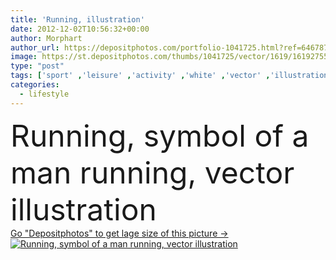 ```yaml
---
title: 'Running, illustration'
date: 2012-12-02T10:56:32+00:00
author: Morphart
author_url: https://depositphotos.com/portfolio-1041725.html?ref=64678756
image: https://st.depositphotos.com/thumbs/1041725/vector/1619/16192755/api_thumb_450.jpg?forcejpeg=true
type: "post"
tags: ['sport' ,'leisure' ,'activity' ,'white' ,'vector' ,'illustration' ,'isolated' ,'person' ,'art' ,'people' ,'outdoor' ,'sports' ,'action' ,'energy' ,'health' ,'healthy' ,'male' ,'man' ,'black' ,'silhouette' ,'picture' ,'race' ,'speed' ,'symbol' ,'motion' ,'insect' ,'active' ,'lifestyle' ,'body' ,'drawing' ,'fit' ,'fitness' ,'exercise' ,'artwork' ,'track' ,'recreation' ,'run' ,'train' ,'athlete' ,'running' ,'runner' ,'runners' ,'fitting' ,'training' ,'wellness' ,'of' ,'athletic' ,'workout' ,'jogging' ,'marathon' ]
categories: 
  - lifestyle
---
```

<div aling="center">
            <font size="60"> Running, symbol of a man running, vector illustration</font>   
</div>
<div>
    <a href='https://st.depositphotos.com/thumbs/1041725/vector/1619/16192755/api_thumb_450.jpg?forcejpeg=true?ref=64678756' target=_blank > Go "Depositphotos" to get lage size of this picture ->
        <img href='https://st.depositphotos.com/thumbs/1041725/vector/1619/16192755/api_thumb_450.jpg?forcejpeg=true?ref=64678756' src='https://st.depositphotos.com/1041725/1619/v/950/depositphotos_16192755-stock-illustration-running-illustration.jpg?forcejpeg=true' alt='Running, symbol of a man running, vector illustration' >
    </a>
</div>
